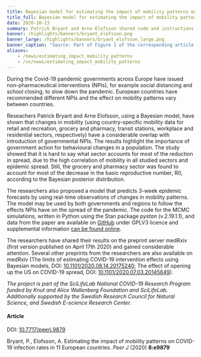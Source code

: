 ```yaml
---
title: Bayesian model for estimating the impact of mobility patterns on COVID-19 infection # short
title_full: Bayesian model for estimating the impact of mobility patterns on COVID-19 infection # long
date: 2020-10-23
summary: Patrick Bryant and Arne Elofsson shared code and instructions for modelling COVID-19 development using MCMC simulations based on mobile phone mobility data from Google mobility reports.
banner: /highlights/banners/bryant_elofsson.png
banner_large: /highlights/banners/bryant_elofsson_large.png
banner_caption: "Source: Part of Figure 1 of the corresponding article."
aliases:
    - /news/estimating_impact_mobility_patterns
    - /sv/news/estimating_impact_mobility_patterns
---
```

During the Covid-19 pandemic governments across Europe have issued non-pharmaceutical interventions (NPIs), for example social distancing and school closing, to slow down the pandemic. European countries have recommended different NPIs and the effect on mobility patterns vary between countries.

Reseachers Patrick Bryant and Arne Elofsson, using a Bayesian model, have shown that changes in mobility (using country-specific mobility data for retail and recreation, grocery and pharmacy, transit stations, workplace and residential sectors, respectively) have a considerable overlap with introduction of governmental NPIs. The results highlight the importance of government action for behavioural changes in a population. The study showed that it is hard to say what sector accounts for most of the reduction in spread, due to the high correlation of mobility in all studied sectors and epidemic spread. Still, the grocery and pharmacy sector was found to account for most of the decrease in the basic reproductive number, R0, according to the Bayesian posterior distribution.

The researchers also proposed a model that predicts 3-week epidemic forecasts by using real-time observations of changes in mobility patterns. The model may be used by both governments and regions to follow the effects NPIs have on the spread of the pandemic. The code for the MCMC simulations, written in Python using the Stan package *pystan* (v.2.19.1.1), and data from the paper are available on [GitHub](https://github.com/patrickbryant1/COVID19.github.io/tree/master/simulations/mobility)
under GPLV3 licence and supplemental information [can be found online](http://dx.doi.org/10.7717/peerj.9879).

The researchers have shared their results on the preprint server medRxiv (first version published on April 17th 2020) and gained considerable attention. Several other preprints from the researchers are also available on medRxiv (The limits of estimating COVID-19 intervention effects using Bayesian models, DOI: [10.1101/2020.08.14.20175240](https://doi.org/10.1101/2020.08.14.20175240); The effect of opening up the US on COVID-19 spread, DOI: [10.1101/2020.07.03.20145649](https://doi.org/10.1101/2020.07.03.20145649)).

*The project is part of the SciLifeLab National COVID-19 Research Program funded by Knut and Alice Wallenberg Foundation and SciLifeLab. Additionally supported by the Swedish Research Council for Natural Science, and Swedish E-science Research Center.*

#### Article

DOI: [10.7717/peerj.9879](https://doi.org/10.7717/peerj.9879)

Bryant​, P., Elofsson, A. Estimating the impact of mobility patterns on COVID-19 infection rates in 11 European countries. *Peer J* (2020) **8:e9879**
